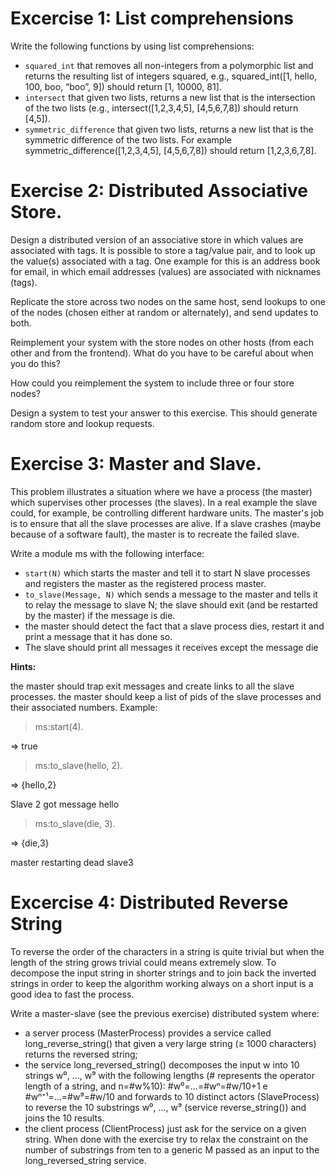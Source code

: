 # Excercise 1: List comprehensions

Write the following functions by using list comprehensions:

- `squared_int` that removes all non-integers from a polymorphic list and returns the resulting list of integers squared, e.g., squared_int([1, hello, 100, boo, “boo”, 9]) should return [1, 10000, 81].
- `intersect` that given two lists, returns a new list that is the intersection of the two lists (e.g., intersect([1,2,3,4,5], [4,5,6,7,8]) should return [4,5]).
- `symmetric_difference` that given two lists, returns a new list that is the symmetric difference of the two lists. For example symmetric_difference([1,2,3,4,5], [4,5,6,7,8]) should return [1,2,3,6,7,8].

# Exercise 2: Distributed Associative Store.
Design a distributed version of an associative store in which values are associated with tags. It is possible to store a tag/value pair, and to look up the value(s) associated with a tag. One example for this is an address book for email, in which email addresses (values) are associated with nicknames (tags).

Replicate the store across two nodes on the same host, send lookups to one of the nodes (chosen either at random or alternately), and send updates to both.

Reimplement your system with the store nodes on other hosts (from each other and from the frontend). What do you have to be careful about when you do this?

How could you reimplement the system to include three or four store nodes?

Design a system to test your answer to this exercise. This should generate random store and lookup requests.

# Exercise 3: Master and Slave.
This problem illustrates a situation where we have a process (the master) which supervises other processes (the slaves). In a real example the slave could, for example, be controlling different hardware units. The master's job is to ensure that all the slave processes are alive. If a slave crashes (maybe because of a software fault), the master is to recreate the failed slave.

Write a module ms with the following interface:

- `start(N)` which starts the master and tell it to start N slave processes and registers the master as the registered process master.
- `to_slave(Message, N)` which sends a message to the master and tells it to relay the message to slave N; the slave should exit (and be restarted by the master) if the message is die.
- the master should detect the fact that a slave process dies, restart it and print a message that it has done so.
- The slave should print all messages it receives except the message die


**Hints:**

the master should trap exit messages and create links to all the slave processes.
the master should keep a list of pids of the slave processes and their associated numbers.
Example:

> ms:start(4).

=> true

> ms:to_slave(hello, 2).

=> {hello,2}

Slave 2 got message hello

> ms:to_slave(die, 3).

=> {die,3}

master restarting dead slave3

# Excercise 4: Distributed Reverse String

To reverse the order of the characters in a string is quite trivial but when the length of the string grows trivial could means extremely slow. To decompose the input string in shorter strings and to join back the inverted strings in order to keep the algorithm working always on a short input is a good idea to fast the process.

Write a master-slave (see the previous exercise) distributed system where:

- a server process (MasterProcess) provides a service called long_reverse_string() that given a very large string (≥ 1000 characters) returns the reversed string;
- the service long_reversed_string() decomposes the input w into 10 strings w⁰, ..., w⁹ with the following lengths (# represents the operator length of a string, and n=#w%10): #w⁰=...=#wⁿ=#w/10+1 e #wⁿ⁺¹=...=#w⁹=#w/10 and forwards to 10 distinct actors (SlaveProcess) to reverse the 10 substrings w⁰, ..., w⁹ (service reverse_string()) and joins the 10 results.
- the client process (ClientProcess) just ask for the service on a given string.
When done with the exercise try to relax the constraint on the number of substrings from ten to a generic M passed as an input to the long_reversed_string service.
